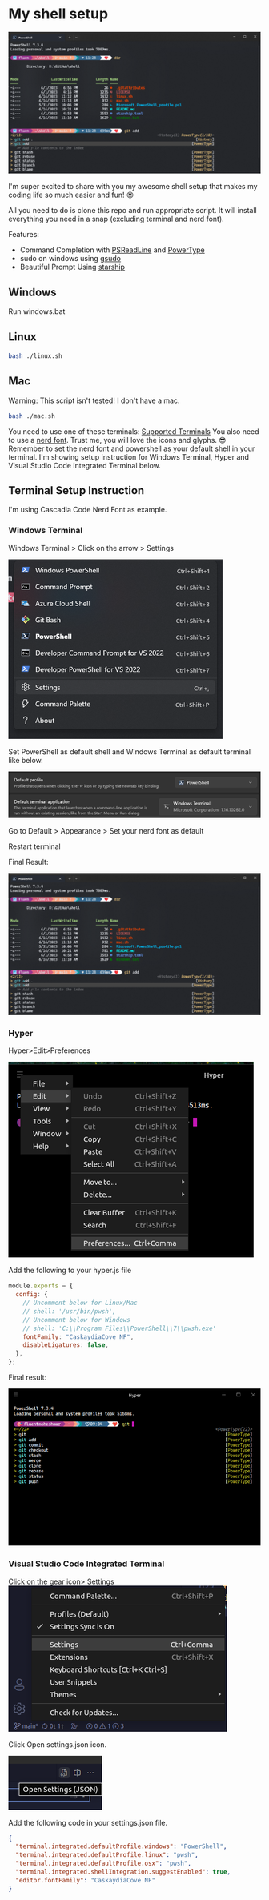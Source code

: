 # My shell setup

![My shell setup](./images/wintermfinal.png)

I'm super excited to share with you my awesome shell setup that makes my coding life so much easier and fun! 😍

All you need to do is clone this repo and run appropriate script. It will install everything you need in a snap (excluding terminal and nerd font).

Features:

- Command Completion with [PSReadLine](https://github.com/PowerShell/PSReadLine) and [PowerType](https://github.com/AnderssonPeter/PowerType)
- sudo on windows using [gsudo](https://github.com/gerardog/gsudo)
- Beautiful Prompt Using [starship](https://starship.rs)

## Windows

Run windows.bat

## Linux

```bash
bash ./linux.sh
```

## Mac

Warning: This script isn't tested! I don't have a mac.

```bash
bash ./mac.sh
```

You need to use one of these terminals: [Supported Terminals](https://github.com/tonsky/FiraCode#terminal-compatibility-list) You also need to use a [nerd font](https://www.nerdfonts.com/font-downloads). Trust me, you will love the icons and glyphs. 😎 Remember to set the nerd font and powershell as your default shell in your terminal. I'm showing setup instruction for Windows Terminal, Hyper and Visual Studio Code Integrated Terminal below.

## Terminal Setup Instruction

I'm using Cascadia Code Nerd Font as example.

### Windows Terminal

Windows Terminal > Click on the arrow > Settings

![Settings in Windows Terminal](./images/wintermstepone.png)

Set PowerShell as default shell and Windows Terminal as default terminal like below.

![PowerShell and Windows Terminal default](./images/wintimesteptwo.png)

Go to Default > Appearance > Set your nerd font as default

Restart terminal

Final Result:

![Final Result of Windows Terminal](./images/wintermfinal.png)

### Hyper

Hyper>Edit>Preferences

![Settings in Hyper](./images/hyperstepone.png)

Add the following to your hyper.js file

```javascript
module.exports = {
  config: {
    // Uncomment below for Linux/Mac
    // shell: '/usr/bin/pwsh',
    // Uncomment below for Windows
    // shell: 'C:\\Program Files\\PowerShell\\7\\pwsh.exe'
    fontFamily: "CaskaydiaCove NF",
    disableLigatures: false,
  },
};
```

Final result:

![Final Result of Hyper](./images/hyperfinal.png)

### Visual Studio Code Integrated Terminal

Click on the gear icon> Settings
![Settings in Vscode](./images/vscodestepone.png)

Click Open settings.json icon.

![settings.json in vscode](./images/vscodesteptwo.png)

Add the following code in your settings.json file.

```json
{
  "terminal.integrated.defaultProfile.windows": "PowerShell",
  "terminal.integrated.defaultProfile.linux": "pwsh",
  "terminal.integrated.defaultProfile.osx": "pwsh",
  "terminal.integrated.shellIntegration.suggestEnabled": true,
  "editor.fontFamily": "CaskaydiaCove NF"
}
```
